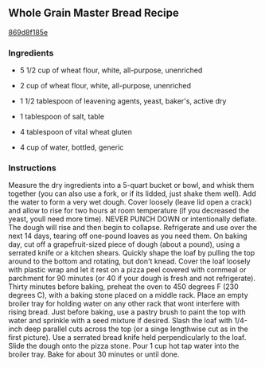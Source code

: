 ## Whole Grain Master Bread Recipe

[869d8f185e](http://www.food.com/recipe/whole-grain-master-bread-recipe-418439)

### Ingredients

 - 5 1/2 cup of wheat flour, white, all-purpose, unenriched

 - 2 cup of wheat flour, white, all-purpose, unenriched

 - 1 1/2 tablespoon of leavening agents, yeast, baker's, active dry

 - 1 tablespoon of salt, table

 - 4 tablespoon of vital wheat gluten

 - 4 cup of water, bottled, generic

### Instructions

Measure the dry ingredients into a 5-quart bucket or bowl, and whisk them together (you can also use a fork, or if its lidded, just shake them well). Add the water to form a very wet dough. Cover loosely (leave lid open a crack) and allow to rise for two hours at room temperature (if you decreased the yeast, youll need more time). NEVER PUNCH DOWN or intentionally deflate. The dough will rise and then begin to collapse. Refrigerate and use over the next 14 days, tearing off one-pound loaves as you need them. On baking day, cut off a grapefruit-sized piece of dough (about a pound), using a serrated knife or a kitchen shears. Quickly shape the loaf by pulling the top around to the bottom and rotating, but don't knead. Cover the loaf loosely with plastic wrap and let it rest on a pizza peel covered with cornmeal or parchment for 90 minutes (or 40 if your dough is fresh and not refrigerate). Thirty minutes before baking, preheat the oven to 450 degrees F (230 degrees C), with a baking stone placed on a middle rack. Place an empty broiler tray for holding water on any other rack that wont interfere with rising bread. Just before baking, use a pastry brush to paint the top with water and sprinkle with a seed mixture if desired. Slash the loaf with 1/4-inch deep parallel cuts across the top (or a singe lengthwise cut as in the first picture). Use a serrated bread knife held perpendicularly to the loaf. Slide the dough onto the pizza stone. Pour 1 cup hot tap water into the broiler tray. Bake for about 30 minutes or until done.
